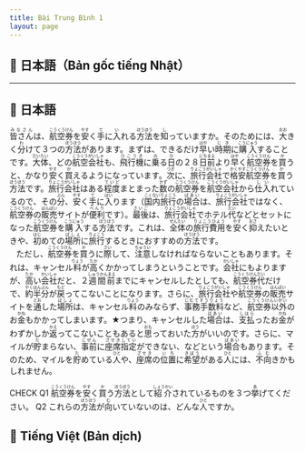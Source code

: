 ```yaml
---
title: Bài Trung Bình 1
layout: page
---
```


## 📖 日本語（Bản gốc tiếng Nhật）

---

## 📖 日本語

<ruby>皆さん<rp>（</rp><rt>みなさん</rt><rp>）</rp></ruby>は、<ruby>航空券<rp>（</rp><rt>こうくうけん</rt><rp>）</rp></ruby>を<ruby>安<rp>（</rp><rt>やす</rt><rp>）</rp></ruby>く<ruby>手<rp>（</rp><rt>て</rt><rp>）</rp></ruby>に<ruby>入<rp>（</rp><rt>い</rt><rp>）</rp></ruby>れる<ruby>方法<rp>（</rp><rt>ほうほう</rt><rp>）</rp></ruby>を<ruby>知<rp>（</rp><rt>し</rt><rp>）</rp></ruby>っていますか。そのためには、<ruby>大<rp>（</rp><rt>おお</rt><rp>）</rp></ruby>きく<ruby>分<rp>（</rp><rt>わ</rt><rp>）</rp></ruby>けて３つの<ruby>方法<rp>（</rp><rt>ほうほう</rt><rp>）</rp></ruby>があります。まずは、できるだけ<ruby>早<rp>（</rp><rt>はや</rt><rp>）</rp></ruby>い<ruby>時期<rp>（</rp><rt>じき</rt><rp>）</rp></ruby>に<ruby>購入<rp>（</rp><rt>こうにゅう</rt><rp>）</rp></ruby>することです。<ruby>大体<rp>（</rp><rt>だいたい</rt><rp>）</rp></ruby>、どの<ruby>航空会社<rp>（</rp><rt>こうくうがいしゃ</rt><rp>）</rp></ruby>も、<ruby>飛行機<rp>（</rp><rt>ひこうき</rt><rp>）</rp></ruby>に<ruby>乗<rp>（</rp><rt>の</rt><rp>）</rp></ruby>る<ruby>日<rp>（</rp><rt>ひ</rt><rp>）</rp></ruby>の２８<ruby>日前<rp>（</rp><rt>にちまえ</rt><rp>）</rp></ruby>より<ruby>早<rp>（</rp><rt>はや</rt><rp>）</rp></ruby>く<ruby>航空券<rp>（</rp><rt>こうくうけん</rt><rp>）</rp></ruby>を<ruby>買<rp>（</rp><rt>か</rt><rp>）</rp></ruby>うと、かなり<ruby>安<rp>（</rp><rt>やす</rt><rp>）</rp></ruby>く<ruby>買<rp>（</rp><rt>か</rt><rp>）</rp></ruby>えるようになっています。<ruby>次<rp>（</rp><rt>つぎ</rt><rp>）</rp></ruby>に、<ruby>旅行会社<rp>（</rp><rt>りょこうがいしゃ</rt><rp>）</rp></ruby>で<ruby>格安<rp>（</rp><rt>かくやす</rt><rp>）</rp></ruby><ruby>航空券<rp>（</rp><rt>こうくうけん</rt><rp>）</rp></ruby>を<ruby>買<rp>（</rp><rt>か</rt><rp>）</rp></ruby>う<ruby>方法<rp>（</rp><rt>ほうほう</rt><rp>）</rp></ruby>です。<ruby>旅行会社<rp>（</rp><rt>りょこうがいしゃ</rt><rp>）</rp></ruby>はある<ruby>程度<rp>（</rp><rt>ていど</rt><rp>）</rp></ruby>まとまった<ruby>数<rp>（</rp><rt>かず</rt><rp>）</rp></ruby>の<ruby>航空券<rp>（</rp><rt>こうくうけん</rt><rp>）</rp></ruby>を<ruby>航空会社<rp>（</rp><rt>こうくうがいしゃ</rt><rp>）</rp></ruby>から<ruby>仕入<rp>（</rp><rt>しい</rt><rp>）</rp></ruby>れているので、その<ruby>分<rp>（</rp><rt>ぶん</rt><rp>）</rp></ruby>、<ruby>安<rp>（</rp><rt>やす</rt><rp>）</rp></ruby>く<ruby>手<rp>（</rp><rt>て</rt><rp>）</rp></ruby>に<ruby>入<rp>（</rp><rt>はい</rt><rp>）</rp></ruby>ります（<ruby>国内旅行<rp>（</rp><rt>こくないりょこう</rt><rp>）</rp></ruby>の<ruby>場合<rp>（</rp><rt>ばあい</rt><rp>）</rp></ruby>は、<ruby>旅行会社<rp>（</rp><rt>りょこうがいしゃ</rt><rp>）</rp></ruby>ではなく、<ruby>航空券<rp>（</rp><rt>こうくうけん</rt><rp>）</rp></ruby>の<ruby>販売<rp>（</rp><rt>はんばい</rt><rp>）</rp></ruby>サイトが<ruby>便利<rp>（</rp><rt>べんり</rt><rp>）</rp></ruby>です）。<ruby>最後<rp>（</rp><rt>さいご</rt><rp>）</rp></ruby>は、<ruby>旅行会社<rp>（</rp><rt>りょこうがいしゃ</rt><rp>）</rp></ruby>でホテル<ruby>代<rp>（</rp><rt>だい</rt><rp>）</rp></ruby>などとセットになった<ruby>航空券<rp>（</rp><rt>こうくうけん</rt><rp>）</rp></ruby>を<ruby>購入<rp>（</rp><rt>こうにゅう</rt><rp>）</rp></ruby>する<ruby>方法<rp>（</rp><rt>ほうほう</rt><rp>）</rp></ruby>です。これは、<ruby>全体<rp>（</rp><rt>ぜんたい</rt><rp>）</rp></ruby>の<ruby>旅行費用<rp>（</rp><rt>りょこうひよう</rt><rp>）</rp></ruby>を<ruby>安<rp>（</rp><rt>やす</rt><rp>）</rp></ruby>く<ruby>抑<rp>（</rp><rt>おさ</rt><rp>）</rp></ruby>えたいときや、<ruby>初<rp>（</rp><rt>はじ</rt><rp>）</rp></ruby>めての<ruby>場所<rp>（</rp><rt>ばしょ</rt><rp>）</rp></ruby>に<ruby>旅行<rp>（</rp><rt>りょこう</rt><rp>）</rp></ruby>するときにおすすめの<ruby>方法<rp>（</rp><rt>ほうほう</rt><rp>）</rp></ruby>です。
<br>   ただし、<ruby>航空券<rp>（</rp><rt>こうくうけん</rt><rp>）</rp></ruby>を<ruby>買<rp>（</rp><rt>か</rt><rp>）</rp></ruby>うに<ruby>際<rp>（</rp><rt>さい</rt><rp>）</rp></ruby>して、<ruby>注意<rp>（</rp><rt>ちゅうい</rt><rp>）</rp></ruby>しなければならないこともあります。それは、キャンセル<ruby>料<rp>（</rp><rt>りょう</rt><rp>）</rp></ruby>が<ruby>高<rp>（</rp><rt>たか</rt><rp>）</rp></ruby>くかかってしまうということです。<ruby>会社<rp>（</rp><rt>かいしゃ</rt><rp>）</rp></ruby>にもよりますが、<ruby>高<rp>（</rp><rt>たか</rt><rp>）</rp></ruby>い<ruby>会社<rp>（</rp><rt>かいしゃ</rt><rp>）</rp></ruby>だと、２<ruby>週間前<rp>（</rp><rt>しゅうかんまえ</rt><rp>）</rp></ruby>までにキャンセルしたとしても、<ruby>航空券代<rp>（</rp><rt>こうくうけんだい</rt><rp>）</rp></ruby>だけで、<ruby>約半分<rp>（</rp><rt>やくはんぶん</rt><rp>）</rp></ruby>が<ruby>戻<rp>（</rp><rt>もど</rt><rp>）</rp></ruby>ってこないことになります。さらに、<ruby>旅行会社<rp>（</rp><rt>りょこうがいしゃ</rt><rp>）</rp></ruby>や<ruby>航空券<rp>（</rp><rt>こうくうけん</rt><rp>）</rp></ruby>の<ruby>販売<rp>（</rp><rt>はんばい</rt><rp>）</rp></ruby>サイトを<ruby>通<rp>（</rp><rt>とお</rt><rp>）</rp></ruby>した<ruby>場所<rp>（</rp><rt>ばしょ</rt><rp>）</rp></ruby>は、キャンセル<ruby>料<rp>（</rp><rt>りょう</rt><rp>）</rp></ruby>のみならず、<ruby>事務手数料<rp>（</rp><rt>じむてすうりょう</rt><rp>）</rp></ruby>など、<ruby>航空券以外<rp>（</rp><rt>こうくうけんいがい</rt><rp>）</rp></ruby>のお<ruby>金<rp>（</rp><rt>かね</rt><rp>）</rp></ruby>もかかってしまいます。★つまり、キャンセルした<ruby>場合<rp>（</rp><rt>ばあい</rt><rp>）</rp></ruby>は、<ruby>支払<rp>（</rp><rt>しはら</rt><rp>）</rp></ruby>ったお<ruby>金<rp>（</rp><rt>かね</rt><rp>）</rp></ruby>がわずかしか<ruby>返<rp>（</rp><rt>かえ</rt><rp>）</rp></ruby>ってこないこともあると<ruby>思<rp>（</rp><rt>おも</rt><rp>）</rp></ruby>っておいた<ruby>方<rp>（</rp><rt>ほう</rt><rp>）</rp></ruby>がいいのです。さらに、マイルが<ruby>貯<rp>（</rp><rt>た</rt><rp>）</rp></ruby>まらない、<ruby>事前<rp>（</rp><rt>じぜん</rt><rp>）</rp></ruby>に<ruby>座席指定<rp>（</rp><rt>ざせきしてい</rt><rp>）</rp></ruby>ができない、などという<ruby>場合<rp>（</rp><rt>ばあい</rt><rp>）</rp></ruby>もあります。そのため、マイルを<ruby>貯<rp>（</rp><rt>た</rt><rp>）</rp></ruby>めている<ruby>人<rp>（</rp><rt>ひと</rt><rp>）</rp></ruby>や、<ruby>座席<rp>（</rp><rt>ざせき</rt><rp>）</rp></ruby>の<ruby>位置<rp>（</rp><rt>いち</rt><rp>）</rp></ruby>に<ruby>希望<rp>（</rp><rt>きぼう</rt><rp>）</rp></ruby>がある<ruby>人<rp>（</rp><rt>ひと</rt><rp>）</rp></ruby>には、<ruby>不向<rp>（</rp><rt>ふむ</rt><rp>）</rp></ruby>きかもしれません。

CHECK
Q1 <ruby>航空券<rp>（</rp><rt>こうくうけん</rt><rp>）</rp></ruby>を<ruby>安<rp>（</rp><rt>やす</rt><rp>）</rp></ruby>く<ruby>買<rp>（</rp><rt>か</rt><rp>）</rp></ruby>う<ruby>方法<rp>（</rp><rt>ほうほう</rt><rp>）</rp></ruby>として<ruby>紹介<rp>（</rp><rt>しょうかい</rt><rp>）</rp></ruby>されているものを３つ<ruby>挙<rp>（</rp><rt>あ</rt><rp>）</rp></ruby>げてください。
Q2 これらの<ruby>方法<rp>（</rp><rt>ほうほう</rt><rp>）</rp></ruby>が<ruby>向<rp>（</rp><rt>む</rt><rp>）</rp></ruby>いていないのは、どんな<ruby>人<rp>（</rp><rt>ひと</rt><rp>）</rp></ruby>ですか。

## 📘 Tiếng Việt (Bản dịch)

